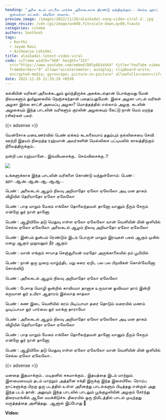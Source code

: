 ```yaml
---
heading: "அலை கடல் பாடலை பார்க்க அலைகடலாக திரண்டு வந்திருக்கும்.. செம்ம ஹாட்
  ஐஸ்வர்யா லட்சுமி. வீடியோ வைரல். "
preview_image: /images/2022/11/26/alaikadal-song-video-viral-2-.jpg
image_resize: /cdn-cgi/image/w=640,fit=scale-down,q=80,f=auto
categories: cinema
authors: Santhosh
tags:
  - Karthi
  - Jayam Ravi
  - Aishwarya Lekshmi
title: alaikadal-latest-video-viral
code: <iframe width="560" height="315"
  src="https://www.youtube.com/embed/D0lp6b1dsK4" title="YouTube video player"
  frameborder="0" allow="accelerometer; autoplay; clipboard-write;
  encrypted-media; gyroscope; picture-in-picture" allowfullscreen></iframe>
date: 2022-11-26 11:33:19 +0530
---
```

கல்கியின் வரிகள்:அலைக்கடலும் ஓய்ந்திருக்க அகக்கடல்தான் பொங்குவது மேன் நிலமகளும் துயிலுகையில் நெஞ்சகந்தான் பதைப்பதுமேன். இசை அழகா பாடல் வரிகள் அழகா இல்ல  காட்சி அமைப்பு அழகா? மொத்தத்தில் எல்லாம் அழகு. கடலின் அழகையும் இந்த பாடலின் வரிகளும் குரலின் அழகையும் கேட்டு நான் மெய் மறந்த ரசிகர்கள் பலர். 

{{< adsense >}}

மென்சோக மனஉணர்வில் 
பெண் ஏக்கம் கடலலையாய் 
ததும்பும் நல்லிசையை 
செவி ஊற்றி இதயம் நிறைத்த 
ரஹ்மான் அவர்களின் 
மெல்லிசை பட்டியலில் 
காலத்திற்கும் நிலைத்திருக்கும்..

நன்றி பல ரஹ்மானே..
இவ்வியசைக்கு..
செவ்விசைக்கு..!!

![](/images/2022/11/26/alaikadal-song-video-viral-1-.jpg)

உங்களுக்காக இந்த பாடலின் வரிகளை கொண்டு வந்துள்ளோம்:
பெண் : ஹா..ஆஅ..ஆஅ..ஆ..ஆஆ…

பெண் : அலைகடல் ஆழம் நிலவு அறியாதோ
ஏலோ ஏலேலோ
அடி மன தாகம் விழியில் தெரியாதோ
ஏலோ ஏலேலோ

பெண் : பாத மாறும் மேகம்
எங்கோ தொலைந்தவள் தானோ
வானும் நீரும் சேரும்
என்றோ ஓர் நாள் தானோ

பெண் : ஆழியிலே தடு மெதுவு எள்ள
ஏலோ ஏலேலோ
வான் வெளியின் மின் ஒளியில் செல்ல
ஏலோ ஏலேலோ
அலைகடல் ஆழம் நிலவு அறியாதோ
ஏலோ ஏலேலோ

பெண் : இன்பம் துன்பம் ரெண்டும்
இடம் பொருள் மாறும்
இரவுகள் பகல் ஆகும்
முகில் மழை ஆகும்
முறுவலும் நீர் ஆகும்

பெண் : வான் எங்கும் சாயாத செஞ்சூரியன்
வரதோ அருங்காலையில் நம் பூமியில்

பெண் : நான் ஒரு முறை வாழ்ந்திட
மறு கரை ஏறிட
பல பல பிறவிகள் கொள்வேனோ
சொல்லிடு

பெண் : அலைகடல் ஆழம் நிலவு அறியாதோ
ஏலோ ஏலேலோ

பெண் : பேசாத மொழி ஒன்றில் காவியமா
தானாக உருவான ஓவியமா
தாய் இன்றி கருவான ஓர் உயிரா
ஆதாரம் இல்லாத காதலா

பெண் : கண இடை வெளியில் கரம் பிடிப்பாயா
தரை தொடும் வரையில் மணம் முடிப்பாயா
ஓர் பார்வை ஓர் வாக்கு தாராயோ

பெண் : அலைகடல் ஆழம் நிலவு அறியாதோ
ஏலோ ஏலேலோ
அடி மன தாகம் விழியில் தெரியாதோ
ஏலோ ஏலேலோ

பெண் : பாத மாறும் மேகம்
எங்கோ தொலைந்தவள் தானோ
வானும் நீரும் சேரும்
என்றோ ஓர் நாள் தானோ

பெண் : ஆழியிலே தடு மெதுவு எள்ள
ஏலோ ஏலேலோ
வான் வெளியின் மின் ஒளியில் செல்ல
ஏலோ ஏலேலோ..

{{< adsense >}}

மனதை இதமாக்கும்.. மடிதனில் சுகமாக்கும்.. இதயத்தை இடம் மாற்றும். இளமையையும் தடம் மாற்றும் அத்தனை சக்தி இருக்கு இந்த இசையிலே. ரொம்ப நாட்களுக்கு பிறகு ஒரு படத்தில் உள்ள அனைத்து பாடல்களும் பிடித்தது என்றால் அது இந்த படம் தான். அதுவும்  இந்த பாடலில் பாடலும் பூங்குழலியின் அழகும் சேர்ந்து திரையரங்கில் ஆளே மயக்கிடுச்சு. திரையில் ஒரு நிமிடத்தில் பாடல் முடிந்தது வருத்தத்தை அளித்தது.. ஆனால் இப்போது 🤩

**Video:**